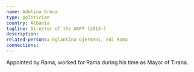 ```yaml
---
name: Adelina Greca
type: politician
country: Albania
tagline: Director of the AKPT (2013–)
description:
related-persons: Eglantina Gjermeni, Edi Rama
connections:
---
```

Appointed by Rama, worked for Rama during his time as Mayor of Tirana.
